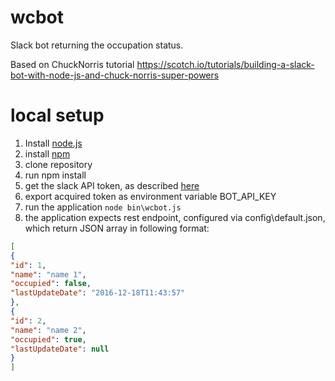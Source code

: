 # wcbot

Slack bot returning the occupation status.

Based on ChuckNorris tutorial https://scotch.io/tutorials/building-a-slack-bot-with-node-js-and-chuck-norris-super-powers
 
# local setup
1. Install [node.js](https://nodejs.org/en/)
1. install [npm](https://www.npmjs.com/package/npm)
1. clone repository
1. run npm install
1. get the slack API token, as described [here](https://scotch.io/tutorials/building-a-slack-bot-with-node-js-and-chuck-norris-super-powers#create-a-new-bot-on-your-slack-organization)
1. export acquired token as environment variable BOT_API_KEY
1. run the application `node bin\wcbot.js`
1. the application expects rest endpoint, configured via config\default.json, which return JSON array in following format:

```json
[
{
"id": 1,
"name": "name 1",
"occupied": false,
"lastUpdateDate": "2016-12-18T11:43:57"
},
{
"id": 2,
"name": "name 2",
"occupied": true,
"lastUpdateDate": null
}
]
```
